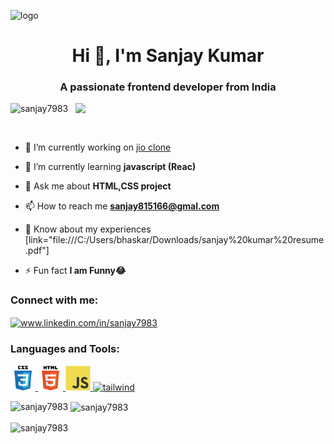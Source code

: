 ![logo](https://raw.githubusercontent.com/sanjay7983/file-2/39bd04ac97fdd9fb0a0ca7d7e03ef293c6821ccb/Sanjay%20kumar.png)
<h1 align="center">Hi 👋, I'm Sanjay Kumar</h1>
<h3 align="center">A passionate frontend developer from India</h3>
<img align="right" all="conding" width="400" src="https://miro.medium.com/max/1360/0*7Q3yvSIv_t0ioJ-Z.gif">




<p align="left"> <img src="https://komarev.com/ghpvc/?username=sanjay7983&label=Profile%20views&color=0e75b6&style=flat" alt="sanjay7983" /> </p>

<p align="left"> <a href="https://twitter.com/" target="blank"><img src="https://img.shields.io/twitter/follow/?logo=twitter&style=for-the-badge" alt="" /></a> </p>

- 🔭 I’m currently working on [jio clone](jiocom.netlify.app)

- 🌱 I’m currently learning **javascript (Reac)**

- 💬 Ask me about **HTML,CSS project**

- 📫 How to reach me **sanjay815166@gmal.com**

- 📄 Know about my experiences [link="file:///C:/Users/bhaskar/Downloads/sanjay%20kumar%20resume.pdf"]

- ⚡ Fun fact **I am Funny😂**

<h3 align="left">Connect with me:</h3>
<p align="left">
<a href="https://linkedin.com/in/www.linkedin.com/in/sanjay7983" target="blank"><img align="center" src="https://raw.githubusercontent.com/rahuldkjain/github-profile-readme-generator/master/src/images/icons/Social/linked-in-alt.svg" alt="www.linkedin.com/in/sanjay7983" height="30" width="40" /></a>
</p>

<h3 align="left">Languages and Tools:</h3>
<p align="left"> <a href="https://www.w3schools.com/css/" target="_blank" rel="noreferrer"> <img src="https://raw.githubusercontent.com/devicons/devicon/master/icons/css3/css3-original-wordmark.svg" alt="css3" width="40" height="40"/> </a> <a href="https://www.w3.org/html/" target="_blank" rel="noreferrer"> <img src="https://raw.githubusercontent.com/devicons/devicon/master/icons/html5/html5-original-wordmark.svg" alt="html5" width="40" height="40"/> </a> <a href="https://developer.mozilla.org/en-US/docs/Web/JavaScript" target="_blank" rel="noreferrer"> <img src="https://raw.githubusercontent.com/devicons/devicon/master/icons/javascript/javascript-original.svg" alt="javascript" width="40" height="40"/> </a> <a href="https://tailwindcss.com/" target="_blank" rel="noreferrer"> <img src="https://www.vectorlogo.zone/logos/tailwindcss/tailwindcss-icon.svg" alt="tailwind" width="40" height="40"/> </a> </p>

<p><img align="left" src="https://github-readme-stats.vercel.app/api/top-langs?username=sanjay7983&show_icons=true&locale=en&layout=compact" alt="sanjay7983" /></p>

<p>&nbsp;<img align="center" src="https://github-readme-stats.vercel.app/api?username=sanjay7983&show_icons=true&locale=en" alt="sanjay7983" /></p>

<p><img align="center" src="https://github-readme-streak-stats.herokuapp.com/?user=sanjay7983&" alt="sanjay7983" /></p>

